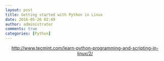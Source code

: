 ```yaml
---
layout: post
title: Getting started with Python in Linux
date: 2016-05-26 02:49
author: administrator
comments: true
categories: [Python]
---
```

<p style="text-align: center;"><a href="http://www.tecmint.com/learn-python-programming-and-scripting-in-linux/2/">http://www.tecmint.com/learn-python-programming-and-scripting-in-linux/2/</a></p>
